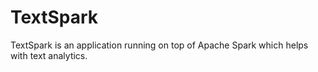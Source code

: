 # TextSpark
TextSpark is an application running on top of Apache Spark which helps with text analytics.
